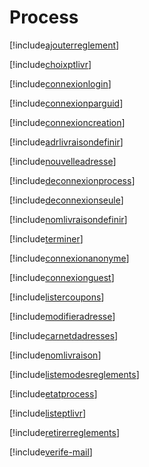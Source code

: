 # Process

[!include[ajouterreglement](process.ajouterreglement.autogen.md)]

[!include[choixptlivr](process.choixptlivr.autogen.md)]

[!include[connexionlogin](process.connexionlogin.autogen.md)]

[!include[connexionparguid](process.connexionparguid.autogen.md)]

[!include[connexioncreation](process.connexioncreation.autogen.md)]

[!include[adrlivraisondefinir](process.adrlivraisondefinir.autogen.md)]

[!include[nouvelleadresse](process.nouvelleadresse.autogen.md)]

[!include[deconnexionprocess](process.deconnexionprocess.autogen.md)]

[!include[deconnexionseule](process.deconnexionseule.autogen.md)]

[!include[nomlivraisondefinir](process.nomlivraisondefinir.autogen.md)]

[!include[terminer](process.terminer.autogen.md)]

[!include[connexionanonyme](process.connexionanonyme.autogen.md)]

[!include[connexionguest](process.connexionguest.autogen.md)]

[!include[listercoupons](process.listercoupons.autogen.md)]

[!include[modifieradresse](process.modifieradresse.autogen.md)]

[!include[carnetdadresses](process.carnetdadresses.autogen.md)]

[!include[nomlivraison](process.nomlivraison.autogen.md)]

[!include[listemodesreglements](process.listemodesreglements.autogen.md)]

[!include[etatprocess](process.etatprocess.autogen.md)]

[!include[listeptlivr](process.listeptlivr.autogen.md)]

[!include[retirerreglements](process.retirerreglements.autogen.md)]

[!include[verife-mail](process.verife-mail.autogen.md)]
















